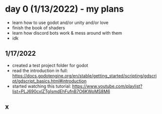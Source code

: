# day 0 (1/13/2022) - my plans
* learn how to use godot and/or unity and/or love
* finish the book of shaders
* learn how discord bots work & mess around with them
* idk

## 1/17/2022
* created a test project folder for godot
* read the introduction in full: https://docs.godotengine.org/en/stable/getting_started/scripting/gdscript/gdscript_basics.html#introduction
* started watching this tutorial: https://www.youtube.com/playlist?list=PLJ690cxlZTgIsmdEhFufnB7O6KWoMS8M6

## x
